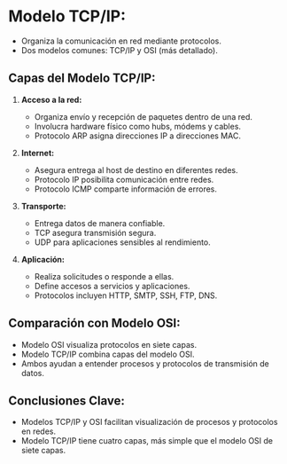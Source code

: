 # Modelo TCP/IP:

- Organiza la comunicación en red mediante protocolos.
- Dos modelos comunes: TCP/IP y OSI (más detallado).

## Capas del Modelo TCP/IP:

1. **Acceso a la red:**
   - Organiza envío y recepción de paquetes dentro de una red.
   - Involucra hardware físico como hubs, módems y cables.
   - Protocolo ARP asigna direcciones IP a direcciones MAC.

2. **Internet:**
   - Asegura entrega al host de destino en diferentes redes.
   - Protocolo IP posibilita comunicación entre redes.
   - Protocolo ICMP comparte información de errores.

3. **Transporte:**
   - Entrega datos de manera confiable.
   - TCP asegura transmisión segura.
   - UDP para aplicaciones sensibles al rendimiento.

4. **Aplicación:**
   - Realiza solicitudes o responde a ellas.
   - Define accesos a servicios y aplicaciones.
   - Protocolos incluyen HTTP, SMTP, SSH, FTP, DNS.

## Comparación con Modelo OSI:

- Modelo OSI visualiza protocolos en siete capas.
- Modelo TCP/IP combina capas del modelo OSI.
- Ambos ayudan a entender procesos y protocolos de transmisión de datos.

## Conclusiones Clave:

- Modelos TCP/IP y OSI facilitan visualización de procesos y protocolos en redes.
- Modelo TCP/IP tiene cuatro capas, más simple que el modelo OSI de siete capas.
